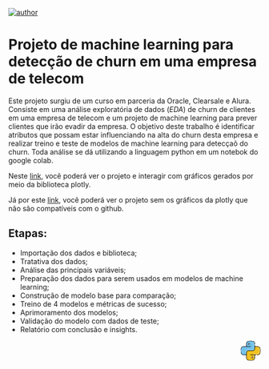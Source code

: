 [![author](https://img.shields.io/badge/author-fellipe-red.svg)](https://www.linkedin.com/in/fellipe-oliveira/)

# Projeto de machine learning para detecção de churn em uma empresa de telecom


Este projeto surgiu de um curso em parceria da Oracle, Clearsale e Alura. Consiste em uma análise exploratória de dados (_EDA_) de churn de clientes em uma empresa de telecom e um projeto de machine learning para prever clientes que irão evadir da empresa. O objetivo deste trabalho é identificar atributos que possam estar influenciando na alta do churn desta empresa e realizar treino e teste de modelos de machine learning para detecçaõ do churn.
Toda análise se dá utilizando a linguagem python em um notebok do google colab.

Neste [link](https://colab.research.google.com/drive/1zva3Sl3HGKHBYy42pT-zGiTHWHyuZqH2?usp=sharing), você poderá ver o projeto e interagir com gráficos gerados por meio da biblioteca plotly.

Já por este [link](https://github.com/fellipe753/eda_churn_telecom/blob/main/telecom_churn.ipynb), você poderá ver o projeto sem os gráficos da plotly que não são compatíveis com o github.


## Etapas:
* Importação dos dados e biblioteca;
* Tratativa dos dados;
* Análise das principais variáveis;
* Preparação dos dados para serem usados em modelos de machine learning;
* Construção de modelo base para comparação;
* Treino de 4 modelos e métricas de sucesso;
* Aprimoramento dos modelos;
* Validação do modelo com dados de teste;
* Relatório com conclusão e insights.

<p align="right">
  <img src="python.png" alt="drawing" width="40">
</p>
